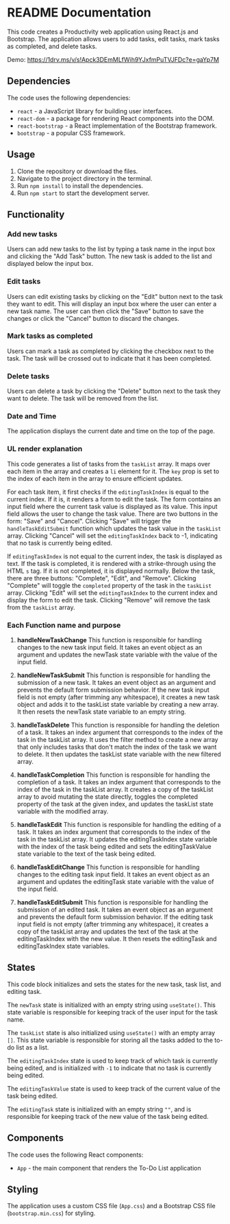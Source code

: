 # README Documentation

This code creates a Productivity web application using React.js and Bootstrap. The application allows users to add tasks, edit tasks, mark tasks as completed, and delete tasks.

Demo: https://1drv.ms/v/s!Apck3DEmMLfWih9YJxfmPuTVJFDc?e=gaYp7M

## Dependencies

The code uses the following dependencies:

-   `react` - a JavaScript library for building user interfaces.
-   `react-dom` - a package for rendering React components into the DOM.
-   `react-bootstrap` - a React implementation of the Bootstrap framework.
-   `bootstrap` - a popular CSS framework.

## Usage

1.  Clone the repository or download the files.
2.  Navigate to the project directory in the terminal.
3.  Run `npm install` to install the dependencies.
4.  Run `npm start` to start the development server.

## Functionality

### Add new tasks

Users can add new tasks to the list by typing a task name in the input box and clicking the "Add Task" button. The new task is added to the list and displayed below the input box.

### Edit tasks

Users can edit existing tasks by clicking on the "Edit" button next to the task they want to edit. This will display an input box where the user can enter a new task name. The user can then click the "Save" button to save the changes or click the "Cancel" button to discard the changes.

### Mark tasks as completed

Users can mark a task as completed by clicking the checkbox next to the task. The task will be crossed out to indicate that it has been completed.

### Delete tasks

Users can delete a task by clicking the "Delete" button next to the task they want to delete. The task will be removed from the list.

### Date and Time

The application displays the current date and time on the top of the page.

### UL render explanation
This code generates a list of tasks from the `taskList` array. It maps over each item in the array and creates a `li` element for it. The `key` prop is set to the index of each item in the array to ensure efficient updates.

For each task item, it first checks if the `editingTaskIndex` is equal to the current index. If it is, it renders a form to edit the task. The form contains an input field where the current task value is displayed as its value. This input field allows the user to change the task value. There are two buttons in the form: "Save" and "Cancel". Clicking "Save" will trigger the `handleTaskEditSubmit` function which updates the task value in the `taskList` array. Clicking "Cancel" will set the `editingTaskIndex` back to -1, indicating that no task is currently being edited.

If `editingTaskIndex` is not equal to the current index, the task is displayed as text. If the task is completed, it is rendered with a strike-through using the HTML `s` tag. If it is not completed, it is displayed normally. Below the task, there are three buttons: "Complete", "Edit", and "Remove". Clicking "Complete" will toggle the `completed` property of the task in the `taskList` array. Clicking "Edit" will set the `editingTaskIndex` to the current index and display the form to edit the task. Clicking "Remove" will remove the task from the `taskList` array.

### Each Function name and purpose
1.  **handleNewTaskChange** This function is responsible for handling changes to the new task input field. It takes an event object as an argument and updates the newTask state variable with the value of the input field.
    
2.  **handleNewTaskSubmit** This function is responsible for handling the submission of a new task. It takes an event object as an argument and prevents the default form submission behavior. If the new task input field is not empty (after trimming any whitespace), it creates a new task object and adds it to the taskList state variable by creating a new array. It then resets the newTask state variable to an empty string.
    
3.  **handleTaskDelete** This function is responsible for handling the deletion of a task. It takes an index argument that corresponds to the index of the task in the taskList array. It uses the filter method to create a new array that only includes tasks that don't match the index of the task we want to delete. It then updates the taskList state variable with the new filtered array.
    
4.  **handleTaskCompletion** This function is responsible for handling the completion of a task. It takes an index argument that corresponds to the index of the task in the taskList array. It creates a copy of the taskList array to avoid mutating the state directly, toggles the completed property of the task at the given index, and updates the taskList state variable with the modified array.
    
5.  **handleTaskEdit** This function is responsible for handling the editing of a task. It takes an index argument that corresponds to the index of the task in the taskList array. It updates the editingTaskIndex state variable with the index of the task being edited and sets the editingTaskValue state variable to the text of the task being edited.
    
6.  **handleTaskEditChange** This function is responsible for handling changes to the editing task input field. It takes an event object as an argument and updates the editingTask state variable with the value of the input field.
    
7.  **handleTaskEditSubmit** This function is responsible for handling the submission of an edited task. It takes an event object as an argument and prevents the default form submission behavior. If the editing task input field is not empty (after trimming any whitespace), it creates a copy of the taskList array and updates the text of the task at the editingTaskIndex with the new value. It then resets the editingTask and editingTaskIndex state variables.

## States
This code block initializes and sets the states for the new task, task list, and editing task.

The `newTask` state is initialized with an empty string using `useState()`. This state variable is responsible for keeping track of the user input for the task name.

The `taskList` state is also initialized using `useState()` with an empty array `[]`. This state variable is responsible for storing all the tasks added to the to-do list as a list.

The `editingTaskIndex` state is used to keep track of which task is currently being edited, and is initialized with `-1` to indicate that no task is currently being edited.

The `editingTaskValue` state is used to keep track of the current value of the task being edited.

The `editingTask` state is initialized with an empty string `""`, and is responsible for keeping track of the new value of the task being edited.

## Components

The code uses the following React components:

-   `App` - the main component that renders the To-Do List application

## Styling

The application uses a custom CSS file (`App.css`) and a Bootstrap CSS file (`bootstrap.min.css`) for styling. 
